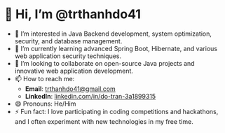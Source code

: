 # 👋 Hi, I’m @trthanhdo41

- 👀 I’m interested in Java Backend development, system optimization, security, and database management.
- 🌱 I’m currently learning advanced Spring Boot, Hibernate, and various web application security techniques.
- 💞️ I’m looking to collaborate on open-source Java projects and innovative web application development.
- 📫 How to reach me: 
  - **Email**: trthanhdo41@gmail.com
  - **LinkedIn**: [linkedin.com/in/do-tran-3a1899315](https://www.linkedin.com/in/do-tran-3a1899315)
- 😄 Pronouns: He/Him
- ⚡ Fun fact: I love participating in coding competitions and hackathons, and I often experiment with new technologies in my free time.
